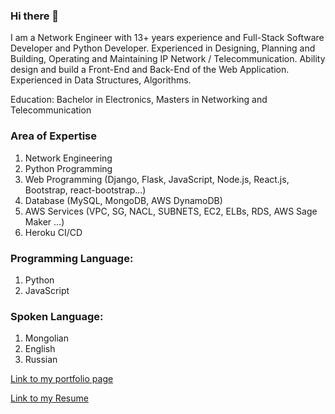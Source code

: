### Hi there 👋

<!--
**Toogii2019/Toogii2019** is a ✨ _special_ ✨ repository because its `README.md` (this file) appears on your GitHub profile.

Here are some ideas to get you started:

- 🔭 I’m currently working on ...
- 🌱 I’m currently learning ...
- 👯 I’m looking to collaborate on ...
- 🤔 I’m looking for help with ...
- 💬 Ask me about ...
- 📫 How to reach me: ...
- 😄 Pronouns: ...
- ⚡ Fun fact: ...
-->

I am a Network Engineer with 13+ years experience and Full-Stack Software Developer and Python Developer.
Experienced in Designing, Planning and Building, Operating and Maintaining IP Network / Telecommunication. Ability design and build a Front-End and Back-End of the Web Application.
Experienced in Data Structures, Algorithms. 

Education: Bachelor in Electronics, Masters in Networking and Telecommunication

### Area of Expertise

1. Network Engineering
2. Python Programming
3. Web Programming (Django, Flask, JavaScript, Node.js, React.js, Bootstrap, react-bootstrap...)
4. Database (MySQL, MongoDB, AWS DynamoDB)
5. AWS Services (VPC, SG, NACL, SUBNETS, EC2, ELBs, RDS, AWS Sage Maker ...)
6. Heroku CI/CD

### Programming Language:
1. Python
2. JavaScript

### Spoken Language: 
1. Mongolian
2. English
3. Russian

[Link to my portfolio page ](https://toogii-profile-02786.herokuapp.com/)

[Link to my Resume](https://drive.google.com/file/d/1ETUC7lx-GEipR05K_3H9BfdeJE3WX30f/view?usp=sharing)
